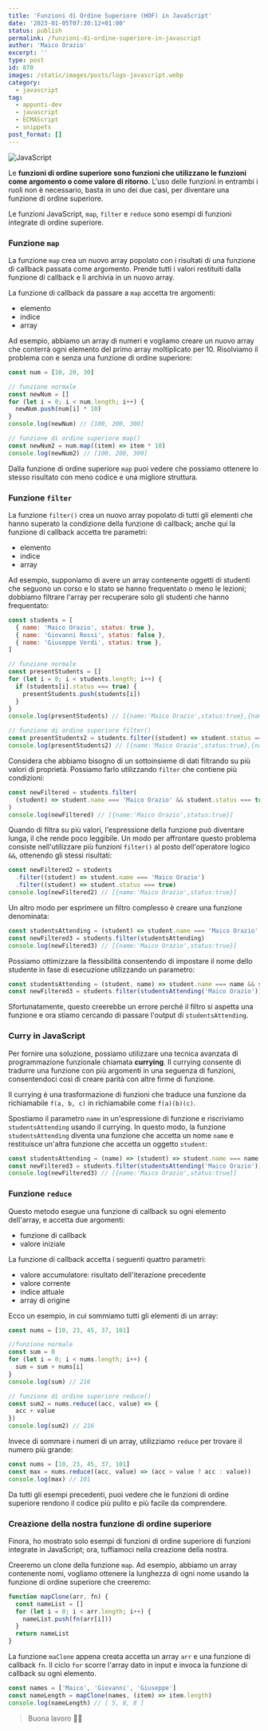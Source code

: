 ```yaml
---
title: 'Funzioni di Ordine Superiore (HOF) in JavaScript'
date: '2023-01-05T07:30:12+01:00'
status: publish
permalink: /funzioni-di-ordine-superiore-in-javascript
author: 'Maico Orazio'
excerpt: ''
type: post
id: 870
images: /static/images/posts/logo-javascript.webp
category:
  - javascript
tag:
  - appunti-dev
  - javascript
  - ECMAScript
  - snippets
post_format: []
---
```


![JavaScript](/static/images/posts/logo-javascript.webp)

Le **funzioni di ordine superiore sono funzioni che utilizzano le funzioni come argomento o come valore di ritorno**.
L'uso delle funzioni in entrambi i ruoli non è necessario, basta in uno dei due casi, per diventare una funzione di
ordine superiore.

Le funzioni JavaScript, `map`, `filter` e `reduce` sono esempi di funzioni integrate di ordine superiore.

### Funzione `map`

La funzione `map` crea un nuovo array popolato con i risultati di una funzione di callback passata come argomento.
Prende tutti i valori restituiti dalla funzione di callback e li archivia in un nuovo array.

La funzione di callback da passare a `map` accetta tre argomenti:

- elemento
- indice
- array

Ad esempio, abbiamo un array di numeri e vogliamo creare un nuovo array che conterrà ogni elemento del primo array
moltiplicato per 10. Risolviamo il problema con e senza una funzione di ordine superiore:

```javascript
const num = [10, 20, 30]

// funzione normale
const newNum = []
for (let i = 0; i < num.length; i++) {
  newNum.push(num[i] * 10)
}
console.log(newNum) // [100, 200, 300]

// funzione di ordine superiore map()
const newNum2 = num.map((item) => item * 10)
console.log(newNum2) // [100, 200, 300]
```

Dalla funzione di ordine superiore `map` puoi vedere che possiamo ottenere lo stesso risultato con meno codice e una
migliore struttura.

### Funzione `filter`

La funzione `filter()` crea un nuovo array popolato di tutti gli elementi che hanno superato la condizione della
funzione di callback; anche qui la funzione di callback accetta tre parametri:

- elemento
- indice
- array

Ad esempio, supponiamo di avere un array contenente oggetti di studenti che seguono un corso e lo stato se hanno
frequentato o meno le lezioni; dobbiamo filtrare l'array per recuperare solo gli studenti che hanno frequentato:

```javascript
const students = [
  { name: 'Maico Orazio', status: true },
  { name: 'Giovanni Rossi', status: false },
  { name: 'Giuseppe Verdi', status: true },
]

// funzione normale
const presentStudents = []
for (let i = 0; i < students.length; i++) {
  if (students[i].status === true) {
    presentStudents.push(students[i])
  }
}
console.log(presentStudents) // [{name:'Maico Orazio',status:true},{name:'Giuseppe Verdi',status:true}]

// funzione di ordine superiore filter()
const presentStudents2 = students.filter((student) => student.status === true)
console.log(presentStudents2) // [{name:'Maico Orazio',status:true},{name:'Giuseppe Verdi',status:true}]
```

Considera che abbiamo bisogno di un sottoinsieme di dati filtrando su più valori di proprietà. Possiamo farlo utilizzando
`filter` che contiene più condizioni:

```javascript
const newFiltered = students.filter(
  (student) => student.name === 'Maico Orazio' && student.status === true
)
console.log(newFiltered) // [{name:'Maico Orazio',status:true}]
```

Quando di filtra su più valori, l'espressione della funzione può diventare lunga, il che rende poco leggibile. Un modo
per affrontare questo problema consiste nell'utilizzare più funzioni `filter()` al posto dell'operatore
logico `&&`, ottenendo gli stessi risultati:

```javascript
const newFiltered2 = students
  .filter((student) => student.name === 'Maico Orazio')
  .filter((student) => student.status === true)
console.log(newFiltered2) // [{name:'Maico Orazio',status:true}]
```

Un altro modo per esprimere un filtro complesso è creare una funzione denominata:

```javascript
const studentsAttending = (student) => student.name === 'Maico Orazio' && student.status === true
const newFiltered3 = students.filter(studentsAttending)
console.log(newFiltered3) // [{name:'Maico Orazio',status:true}]
```

Possiamo ottimizzare la flessibilità consentendo di impostare il nome dello studente in fase di esecuzione utilizzando
un parametro:

```javascript
const studentsAttending = (student, name) => student.name === name && student.status === true
const newFiltered3 = students.filter(studentsAttending('Maico Orazio')) // Error
```

Sfortunatamente, questo creerebbe un errore perché il filtro si aspetta una funzione e ora stiamo cercando di passare
l'output di `studentsAttending`.

### Curry in JavaScript

Per fornire una soluzione, possiamo utilizzare una tecnica avanzata di programmazione funzionale chiamata **currying**.
Il currying consente di tradurre una funzione con più argomenti in una seguenza di funzioni, consentendoci così di
creare parità con altre firme di funzione.

Il currying è una trasformazione di funzioni che traduce una funzione da richiamabile `f(a, b, c)` in richiamabile
come `f(a)(b)(c)`.

Spostiamo il parametro `name` in un'espressione di funzione e riscriviamo `studentsAttending` usando il currying. In
questo modo, la funzione `studentsAttending` diventa una funzione che accetta un nome `name` e restituisce un'altra
funzione che accetta un oggetto `student`:

```javascript
const studentsAttending = (name) => (student) => student.name === name && student.status === true
const newFiltered3 = students.filter(studentsAttending('Maico Orazio'))
console.log(newFiltered3) // [{name:'Maico Orazio',status:true}]
```

### Funzione `reduce`

Questo metodo esegue una funzione di callback su ogni elemento dell'array, e accetta due argomenti:

- funzione di callback
- valore iniziale

La funzione di callback accetta i seguenti quattro parametri:

- valore accumulatore: risultato dell'iterazione precedente
- valore corrente
- indice attuale
- array di origine

Ecco un esempio, in cui sommiamo tutti gli elementi di un array:

```javascript
const nums = [10, 23, 45, 37, 101]

//funzione normale
const sum = 0
for (let i = 0; i < nums.length; i++) {
  sum = sum + nums[i]
}
console.log(sum) // 216

// funzione di ordine superiore reduce()
const sum2 = nums.reduce((acc, value) => {
  acc + value
})
console.log(sum2) // 216
```

Invece di sommare i numeri di un array, utilizziamo `reduce` per trovare il numero più grande:

```javascript
const nums = [10, 23, 45, 37, 101]
const max = nums.reduce((acc, value) => (acc > value ? acc : value))
console.log(max) // 101
```

Da tutti gli esempi precedenti, puoi vedere che le funzioni di ordine superiore rendono il codice più pulito e più
facile da comprendere.

### Creazione della nostra funzione di ordine superiore

Finora, ho mostrato solo esempi di funzioni di ordine superiore di funzioni integrate in JavaScript; ora, tuffiamoci
nella creazione della nostra.

Creeremo un clone della funzione `map`. Ad esempio, abbiamo un array contenente nomi, vogliamo ottenere la lunghezza
di ogni nome usando la funzione di ordine superiore che creeremo:

```javascript
function mapClone(arr, fn) {
  const nameList = []
  for (let i = 0; i < arr.length; i++) {
    nameList.push(fn(arr[i]))
  }
  return nameList
}
```

La funzione `maClone` appena creata accetta un array `arr` e una funzione di callback `fn`. Il ciclo `for` scorre
l'array dato in input e invoca la funzione di callback su ogni elemento.

```javascript
const names = ['Maico', 'Giovanni', 'Giuseppe']
const nameLength = mapClone(names, (item) => item.length)
console.log(nameLength) // [ 5, 8, 8 ]
```

> Buona lavoro 👨‍💻
